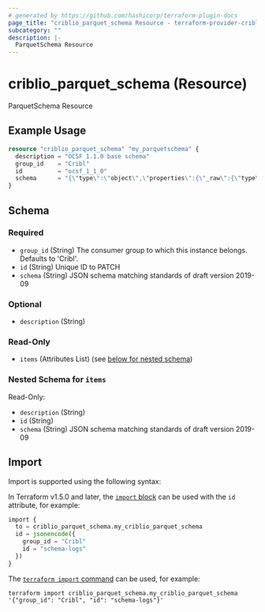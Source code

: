 ```yaml
---
# generated by https://github.com/hashicorp/terraform-plugin-docs
page_title: "criblio_parquet_schema Resource - terraform-provider-criblio"
subcategory: ""
description: |-
  ParquetSchema Resource
---
```


# criblio_parquet_schema (Resource)

ParquetSchema Resource

## Example Usage

```terraform
resource "criblio_parquet_schema" "my_parquetschema" {
  description = "OCSF 1.1.0 base schema"
  group_id    = "Cribl"
  id          = "ocsf_1_1_0"
  schema      = "{\"type\":\"object\",\"properties\":{\"_raw\":{\"type\":\"string\"}}}"
}
```

<!-- schema generated by tfplugindocs -->
## Schema

### Required

- `group_id` (String) The consumer group to which this instance belongs. Defaults to 'Cribl'.
- `id` (String) Unique ID to PATCH
- `schema` (String) JSON schema matching standards of draft version 2019-09

### Optional

- `description` (String)

### Read-Only

- `items` (Attributes List) (see [below for nested schema](#nestedatt--items))

<a id="nestedatt--items"></a>
### Nested Schema for `items`

Read-Only:

- `description` (String)
- `id` (String)
- `schema` (String) JSON schema matching standards of draft version 2019-09

## Import

Import is supported using the following syntax:

In Terraform v1.5.0 and later, the [`import` block](https://developer.hashicorp.com/terraform/language/import) can be used with the `id` attribute, for example:

```terraform
import {
  to = criblio_parquet_schema.my_criblio_parquet_schema
  id = jsonencode({
    group_id = "Cribl"
    id = "schema-logs"
  })
}
```

The [`terraform import` command](https://developer.hashicorp.com/terraform/cli/commands/import) can be used, for example:

```shell
terraform import criblio_parquet_schema.my_criblio_parquet_schema '{"group_id": "Cribl", "id": "schema-logs"}'
```
